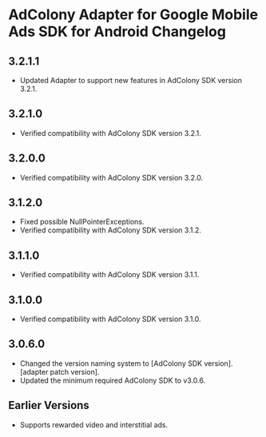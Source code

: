 # AdColony Adapter for Google Mobile Ads SDK for Android Changelog

## 3.2.1.1
- Updated Adapter to support new features in AdColony SDK version 3.2.1.

## 3.2.1.0
- Verified compatibility with AdColony SDK version 3.2.1.

## 3.2.0.0
- Verified compatibility with AdColony SDK version 3.2.0.

## 3.1.2.0
- Fixed possible NullPointerExceptions.
- Verified compatibility with AdColony SDK version 3.1.2.

## 3.1.1.0
- Verified compatibility with AdColony SDK version 3.1.1.

## 3.1.0.0
- Verified compatibility with AdColony SDK version 3.1.0.

## 3.0.6.0
- Changed the version naming system to
  [AdColony SDK version].[adapter patch version].
- Updated the minimum required AdColony SDK to v3.0.6.

## Earlier Versions
- Supports rewarded video and interstitial ads.
